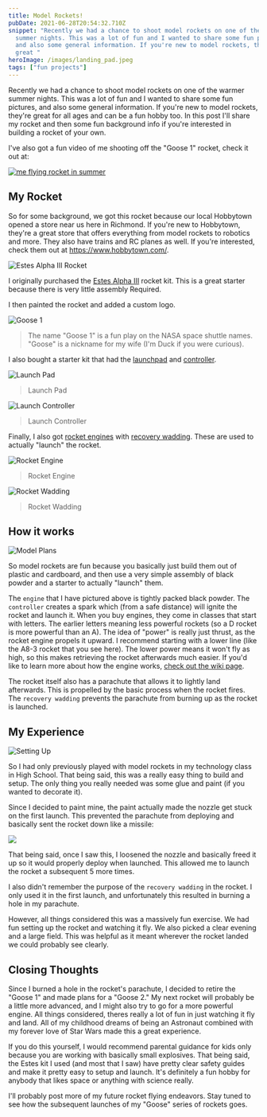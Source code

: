 ```yaml
---
title: Model Rockets!
pubDate: 2021-06-28T20:54:32.710Z
snippet: "Recently we had a chance to shoot model rockets on one of the warmer
  summer nights. This was a lot of fun and I wanted to share some fun pictures,
  and also some general information. If you're new to model rockets, they're
  great "
heroImage: /images/landing_pad.jpeg
tags: ["fun projects"]
---
```


Recently we had a chance to shoot model rockets on one of the warmer summer nights. This was a lot of fun and I wanted to share some fun pictures, and also some general information. If you're new to model rockets, they're great for all ages and can be a fun hobby too. In this post I'll share my rocket and then some fun background info if you're interested in building a rocket of your own.

I've also got a fun video of me shooting off the "Goose 1" rocket, check it out at:

[![me flying rocket in summer](https://img.youtube.com/vi/4UJiLuywa3w/0.jpg)](https://www.youtube.com/watch?v=4UJiLuywa3w)

## My Rocket

So for some background, we got this rocket because our local Hobbytown opened a store near us here in Richmond. If you're new to Hobbytown, they're a great store that offers everything from model rockets to robotics and more. They also have trains and RC planes as well. If you're interested, check them out at <https://www.hobbytown.com/>.

![Estes Alpha III Rocket](/images/screen-shot-2021-06-28-at-5.00.20-pm.png)

I originally purchased the [Estes Alpha III](https://www.hobbytown.com/estes-alpha-iii-rocket-kit-skill-level-e2x-est1256/p-xqywhdsqwtqbg4yz) rocket kit. This is a great starter because there is very little assembly Required.

I then painted the rocket and added a custom logo.

![Goose 1](/images/screen-shot-2021-06-28-at-5.02.12-pm.png)

> The name "Goose 1" is a fun play on the NASA space shuttle names. "Goose" is a nickname for my wife (I'm Duck if you were curious).

I also bought a starter kit that had the [launchpad](https://www.hobbytown.com/estes-porta-pad-ii-launch-pad-electron-beam-est2222/p-xuhzhfaq2tabg4yz) and [controller](https://www.hobbytown.com/estes-eengine-rocket-launch-controller-est2230/p-xqynhfhq3uabg4yz).

![Launch Pad](/images/screen-shot-2021-06-28-at-5.04.07-pm.png)

> Launch Pad

![Launch Controller](/images/screen-shot-2021-06-28-at-5.05.44-pm.png)

> Launch Controller

Finally, I also got [rocket engines](https://estesrockets.com/product/001598-a8-3-engines/) with [recovery wadding](https://estesrockets.com/product/002274-recovery-wadding/comment-page-1/). These are used to actually "launch" the rocket.

![Rocket Engine](/images/screen-shot-2021-06-28-at-5.07.48-pm.png)

> Rocket Engine

![Rocket Wadding](/images/screen-shot-2021-06-28-at-5.09.45-pm.png)

> Rocket Wadding

## How it works

![Model Plans](/images/plans2.png)

So model rockets are fun because you basically just build them out of plastic and cardboard, and then use a very simple assembly of black powder and a starter to actually "launch" them.

The `engine` that I have pictured above is tightly packed black powder. The `controller` creates a spark which (from a safe distance) will ignite the rocket and launch it. When you buy engines, they come in classes that start with letters. The earlier letters meaning less powerful rockets (so a D rocket is more powerful than an A). The idea of "power" is really just thrust, as the rocket engine propels it upward. I recommend starting with a lower line (like the A8-3 rocket that you see here). The lower power means it won't fly as high, so this makes retrieving the rocket afterwards much easier. If you'd like to learn more about how the engine works, [check out the wiki page](https://en.wikipedia.org/wiki/Black_powder_rocket_motor).

The rocket itself also has a parachute that allows it to lightly land afterwards. This is propelled by the basic process when the rocket fires. The `recovery wadding` prevents the parachute from burning up as the rocket is launched.

## My Experience

![Setting Up](/images/setting_up.jpeg)

So I had only previously played with model rockets in my technology class in High School. That being said, this was a really easy thing to build and setup. The only thing you really needed was some glue and paint (if you wanted to decorate it).

Since I decided to paint mine, the paint actually made the nozzle get stuck on the first launch. This prevented the parachute from deploying and basically sent the rocket down like a missile:

![](/images/first_landing.png)

That being said, once I saw this, I loosened the nozzle and basically freed it up so it would properly deploy when launched. This allowed me to launch the rocket a subsequent 5 more times.

I also didn't remember the purpose of the `recovery wadding` in the rocket. I only used it in the first launch, and unfortunately this resulted in burning a hole in my parachute.

However, all things considered this was a massively fun exercise. We had fun setting up the rocket and watching it fly. We also picked a clear evening and a large field. This was helpful as it meant wherever the rocket landed we could probably see clearly.

## Closing Thoughts

Since I burned a hole in the rocket's parachute, I decided to retire the "Goose 1" and made plans for a "Goose 2." My next rocket will probably be a little more advanced, and I might also try to go for a more powerful engine. All things considered, theres really a lot of fun in just watching it fly and land. All of my childhood dreams of being an Astronaut combined with my forever love of Star Wars made this a great experience.

If you do this yourself, I would recommend parental guidance for kids only because you are working with basically small explosives. That being said, the Estes kit I used (and most that I saw) have pretty clear safety guides and make it pretty easy to setup and launch. It's definitely a fun hobby for anybody that likes space or anything with science really.

I'll probably post more of my future rocket flying endeavors. Stay tuned to see how the subsequent launches of my "Goose" series of rockets goes.
